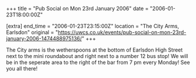 +++
title = "Pub Social on Mon 23rd January 2006"
date = "2006-01-23T18:00:00Z"

[extra]
end_time = "2006-01-23T23:15:00Z"
location = "The City Arms, Earlsdon"
original = "https://uwcs.co.uk/events/pub-social-on-mon-23rd-january-2006-1474488975136/"
+++

The City arms is the wetherspoons at the bottom of Earlsdon High Street next to the mini roundabout and right next to a number 12 bus stop\! We will be in the seperate area to the right of the bar from 7 pm every Monday\! See you all there\!

